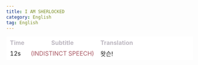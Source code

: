 ```yaml
---
title: I AM SHERLOCKED 
category: English
tag: English
---
```


<html>
  <head>
    <style>
      table, th, td {
         border:1px solid #FFFFFF;
         background-color: #FFFFFF;
       }
      thead tr {
         background-color: #FFFFFF;
         color: #BDB8C1;
      }
      tbody tr {
         background-color: #FFFFFF;
      }
    </style>
   </head>
   <body>
     <table style="width:100%;">
       <thead>
       <tr><th>Time</th><th>Subtitle</th><th>Translation</th></tr>
       </thead>
       <tr><td>12s</td><td><span style="color:#A95762">(INDISTINCT SPEECH)</span></td><td>왓슨!</td></tr>
     </table>
 </body>
</html>

